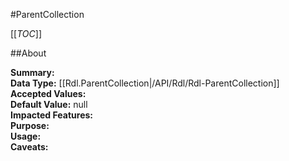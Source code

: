 #ParentCollection

[[_TOC_]]

##About

**Summary:**   
**Data Type:** [[Rdl.ParentCollection|/API/Rdl/Rdl-ParentCollection]]  
**Accepted Values:**   
**Default Value:** null  
**Impacted Features:**   
**Purpose:**   
**Usage:**   
**Caveats:**   

